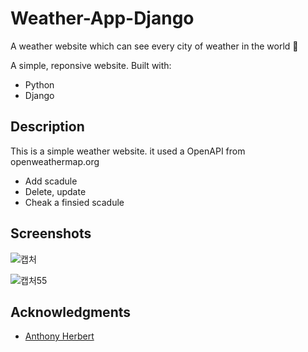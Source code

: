 # Weather-App-Django

A weather website which can see every city of weather in the world 🌈

A simple, reponsive website. Built with:

- Python 
- Django 

## Description

This is a simple weather website. it used a OpenAPI from openweathermap.org

- Add scadule 
- Delete, update 
- Cheak a finsied scadule 

## Screenshots

![캡처](https://user-images.githubusercontent.com/65179725/92376650-dcec6380-f13d-11ea-923b-332469b7ca2f.png)

![캡처55](https://user-images.githubusercontent.com/65179725/92376668-e4ac0800-f13d-11ea-9c11-5885ac858371.PNG)


## Acknowledgments

* [Anthony Herbert]( https://www.digitalocean.com/community/tutorials/how-to-build-a-weather-app-in-django )

